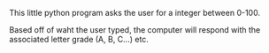 This little python program asks the user for a integer 
between 0-100. 

Based off of waht the user typed, the computer will respond 
with the associated letter grade (A, B, C...) etc.
